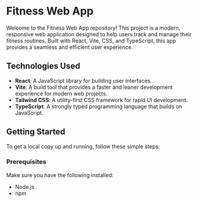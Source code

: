 # Fitness Web App

Welcome to the Fitness Web App repository! This project is a modern, responsive web application designed to help users track and manage their fitness routines. Built with React, Vite, CSS, and TypeScript, this app provides a seamless and efficient user experience.

## Technologies Used

- **React**: A JavaScript library for building user interfaces.
- **Vite**: A build tool that provides a faster and leaner development experience for modern web projects.
- **Tailwind CSS**: A utility-first CSS framework for rapid UI development.
- **TypeScript**: A strongly typed programming language that builds on JavaScript.

## Getting Started

To get a local copy up and running, follow these simple steps:

### Prerequisites

Make sure you have the following installed:
- Node.js
- npm 

